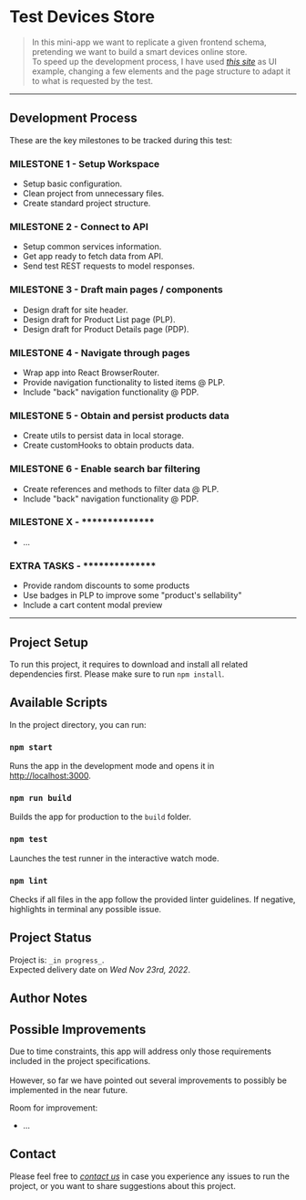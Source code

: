 # Test Devices Store
> In this mini-app we want to replicate a given frontend schema, pretending we want to build a smart devices online store.\
> To speed up the development process, I have used [_this site_](https://www.phonehouse.es) as UI example, changing a few elements and the page structure to adapt it to what is requested by the test.

<!-- > Live demo [_here_](https://www.example.com). If you have the project hosted somewhere, include the link here. -->

---

<!-- ## Table of Contents
* [General Info](#general-information)
* [Features](#features)
* [Setup](#setup)
* [Usage](#usage)
* [Development Process](#development-process)
* [Project Status](#project-status)
* [Room for Improvement](#room-for-improvement)
* [Contact](#contact) -->


<!-- ## General Information
- Provide general information about your project here.
- What problem does it (intend to) solve?
- What is the purpose of your project?
- Why did you undertake it?
You don't have to answer all the questions - just the ones relevant to your project. -->


## Development Process
These are the key milestones to be tracked during this test:

### MILESTONE 1 - Setup Workspace
- Setup basic configuration.
- Clean project from unnecessary files.
- Create standard project structure.

### MILESTONE 2 - Connect to API
- Setup common services information.
- Get app ready to fetch data from API.
- Send test REST requests to model responses.

### MILESTONE 3 - Draft main pages / components
- Design draft for site header.
- Design draft for Product List page (PLP).
- Design draft for Product Details page (PDP).

### MILESTONE 4 - Navigate through pages
- Wrap app into React BrowserRouter.
- Provide navigation functionality to listed items @ PLP.
- Include "back" navigation functionality @ PDP.

### MILESTONE 5 - Obtain and persist products data
- Create utils to persist data in local storage.
- Create customHooks to obtain products data.

### MILESTONE 6 - Enable search bar filtering
- Create references and methods to filter data @ PLP.
- Include "back" navigation functionality @ PDP.

### MILESTONE X - **************
- ...


### EXTRA TASKS - **************
- Provide random discounts to some products
- Use badges in PLP to improve some "product's sellability"
- Include a cart content modal preview



---
## Project Setup
To run this project, it requires to download and install all related dependencies first. Please make sure to run `npm install`. 


## Available Scripts

In the project directory, you can run:

### `npm start`
Runs the app in the development mode and opens it in [http://localhost:3000](http://localhost:3000).

### `npm run build`
Builds the app for production to the `build` folder.

### `npm test`
Launches the test runner in the interactive watch mode.

### `npm lint`
Checks if all files in the app follow the provided linter guidelines. If negative, highlights in terminal any possible issue.



## Project Status
Project is: `_in progress_`.\
Expected delivery date on *Wed Nov 23rd, 2022*.
<!-- Project is: _in progress_ / _complete_ / _no longer being worked on_. If you are no longer working on it, provide reasons why. -->


## Author Notes
<!-- - App structure is build to be a scalable project.
- All components are thought to have the simplest structure possible.
- All files have been written  -->

## Possible Improvements
Due to time constraints, this app will address only those requirements included in the project specifications.\
\
However, so far we have pointed out several improvements to possibly be implemented in the near future.

Room for improvement:
- ...



## Contact
Please feel free to [_contact us_](mailto:joel@jowdigital.tech) in case you experience any issues to run the project, or you want to share suggestions about this project.
